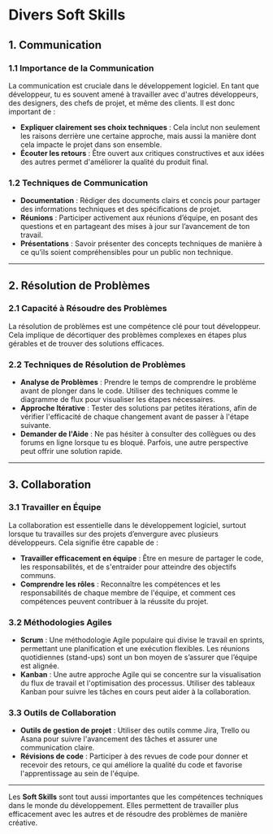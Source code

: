 # Divers Soft Skills

## 1. Communication

### 1.1 Importance de la Communication

La communication est cruciale dans le développement logiciel. En tant que développeur, tu es souvent amené à travailler avec d'autres développeurs, des designers, des chefs de projet, et même des clients. Il est donc important de :

- **Expliquer clairement ses choix techniques** : Cela inclut non seulement les raisons derrière une certaine approche, mais aussi la manière dont cela impacte le projet dans son ensemble.
- **Écouter les retours** : Être ouvert aux critiques constructives et aux idées des autres permet d'améliorer la qualité du produit final.

### 1.2 Techniques de Communication

- **Documentation** : Rédiger des documents clairs et concis pour partager des informations techniques et des spécifications de projet.
- **Réunions** : Participer activement aux réunions d’équipe, en posant des questions et en partageant des mises à jour sur l’avancement de ton travail.
- **Présentations** : Savoir présenter des concepts techniques de manière à ce qu’ils soient compréhensibles pour un public non technique.

---

## 2. Résolution de Problèmes

### 2.1 Capacité à Résoudre des Problèmes

La résolution de problèmes est une compétence clé pour tout développeur. Cela implique de décortiquer des problèmes complexes en étapes plus gérables et de trouver des solutions efficaces.

### 2.2 Techniques de Résolution de Problèmes

- **Analyse de Problèmes** : Prendre le temps de comprendre le problème avant de plonger dans le code. Utiliser des techniques comme le diagramme de flux pour visualiser les étapes nécessaires.
- **Approche Itérative** : Tester des solutions par petites itérations, afin de vérifier l'efficacité de chaque changement avant de passer à l'étape suivante.
- **Demander de l'Aide** : Ne pas hésiter à consulter des collègues ou des forums en ligne lorsque tu es bloqué. Parfois, une autre perspective peut offrir une solution rapide.

---

## 3. Collaboration

### 3.1 Travailler en Équipe

La collaboration est essentielle dans le développement logiciel, surtout lorsque tu travailles sur des projets d’envergure avec plusieurs développeurs. Cela signifie être capable de :

- **Travailler efficacement en équipe** : Être en mesure de partager le code, les responsabilités, et de s'entraider pour atteindre des objectifs communs.
- **Comprendre les rôles** : Reconnaître les compétences et les responsabilités de chaque membre de l'équipe, et comment ces compétences peuvent contribuer à la réussite du projet.

### 3.2 Méthodologies Agiles

- **Scrum** : Une méthodologie Agile populaire qui divise le travail en sprints, permettant une planification et une exécution flexibles. Les réunions quotidiennes (stand-ups) sont un bon moyen de s’assurer que l’équipe est alignée.
- **Kanban** : Une autre approche Agile qui se concentre sur la visualisation du flux de travail et l'optimisation des processus. Utiliser des tableaux Kanban pour suivre les tâches en cours peut aider à la collaboration.

### 3.3 Outils de Collaboration

- **Outils de gestion de projet** : Utiliser des outils comme Jira, Trello ou Asana pour suivre l'avancement des tâches et assurer une communication claire.
- **Révisions de code** : Participer à des revues de code pour donner et recevoir des retours, ce qui améliore la qualité du code et favorise l'apprentissage au sein de l'équipe.

---

Les **Soft Skills** sont tout aussi importantes que les compétences techniques dans le monde du développement. Elles permettent de travailler plus efficacement avec les autres et de résoudre des problèmes de manière créative.

